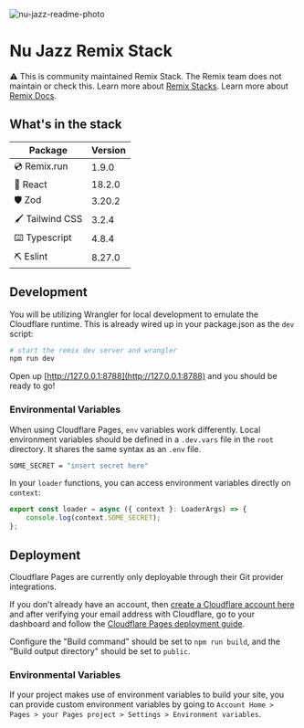 ![nu-jazz-readme-photo](https://user-images.githubusercontent.com/107425056/209567018-40ef62bf-0f65-408c-8105-af2f5d4b0a9a.png)

# Nu Jazz Remix Stack

⚠️ This is community maintained Remix Stack. The Remix team does not maintain or check this. Learn more about [Remix Stacks](https://remix.run/stacks). Learn more about [Remix Docs](https://remix.run/docs).

## What's in the stack

| Package         | Version |
| --------------- | ------- |
| 💿 Remix.run    | 1.9.0   |
| 🚀 React        | 18.2.0  |
| 🛡️ Zod          | 3.20.2  |
| 🖌️ Tailwind CSS | 3.2.4   |
| ⌨️ Typescript   | 4.8.4   |
| ⛏️ Eslint       | 8.27.0  |

## Development

You will be utilizing Wrangler for local development to emulate the Cloudflare runtime. This is already wired up in your package.json as the `dev` script:

```sh
# start the remix dev server and wrangler
npm run dev
```

Open up [http://127.0.0.1:8788](http://127.0.0.1:8788) and you should be ready to go!

### Environmental Variables

When using Cloudflare Pages, `env` variables work differently. Local environment variables should be defined in a `.dev.vars` file in the `root` directory. It shares the same syntax as an `.env` file.

```sh
SOME_SECRET = "insert secret here"
```

In your `loader` functions, you can access environment variables directly on `context`:

```js
export const loader = async ({ context }: LoaderArgs) => {
	console.log(context.SOME_SECRET);
};
```

## Deployment

Cloudflare Pages are currently only deployable through their Git provider integrations.

If you don't already have an account, then [create a Cloudflare account here](https://dash.cloudflare.com/sign-up/pages) and after verifying your email address with Cloudflare, go to your dashboard and follow the [Cloudflare Pages deployment guide](https://developers.cloudflare.com/pages/framework-guides/deploy-anything).

Configure the "Build command" should be set to `npm run build`, and the "Build output directory" should be set to `public`.

### Environmental Variables

If your project makes use of environment variables to build your site, you can provide custom environment variables by going to `Account Home > Pages > your Pages project > Settings > Environment variables`.
